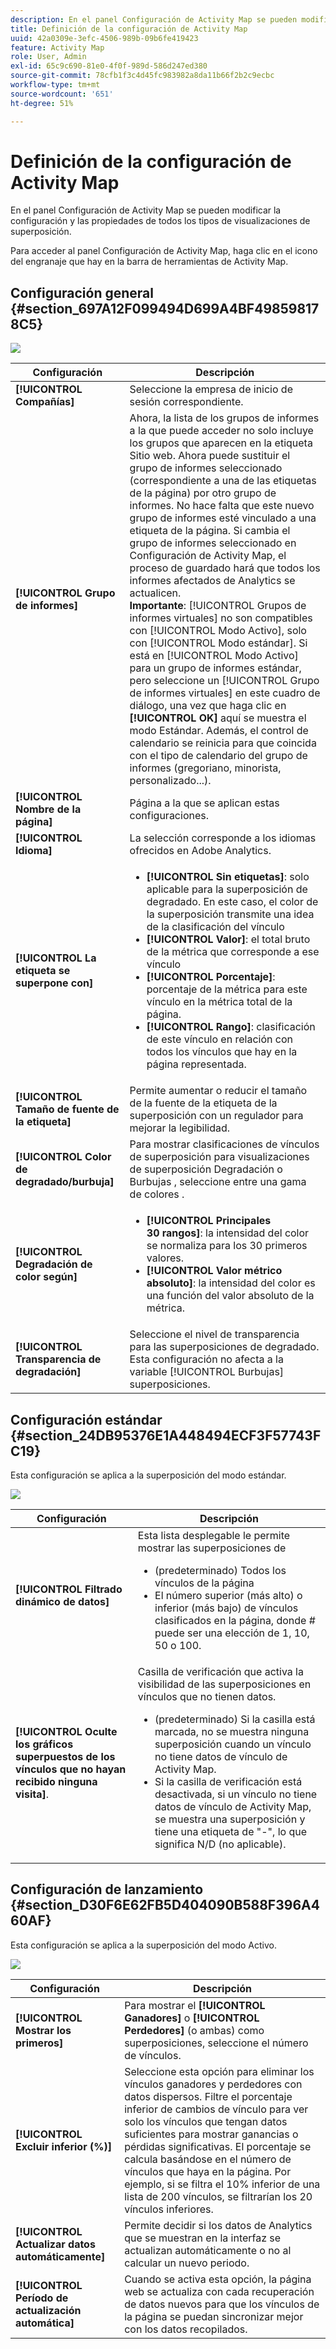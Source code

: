 ```yaml
---
description: En el panel Configuración de Activity Map se pueden modificar la configuración y las propiedades de todos los tipos de visualizaciones de superposición.
title: Definición de la configuración de Activity Map
uuid: 42a0309e-3efc-4506-989b-09b6fe419423
feature: Activity Map
role: User, Admin
exl-id: 65c9c690-81e0-4f0f-989d-586d247ed380
source-git-commit: 78cfb1f3c4d45fc983982a8da11b66f2b2c9ecbc
workflow-type: tm+mt
source-wordcount: '651'
ht-degree: 51%

---
```


# Definición de la configuración de Activity Map

En el panel Configuración de Activity Map se pueden modificar la configuración y las propiedades de todos los tipos de visualizaciones de superposición.

Para acceder al panel Configuración de Activity Map, haga clic en el icono del engranaje que hay en la barra de herramientas de Activity Map.

## Configuración general {#section_697A12F099494D699A4BF498598178C5}

![](assets/settings_other.png)

| Configuración | Descripción |
| --- | --- |
| **[!UICONTROL Compañías]** | Seleccione la empresa de inicio de sesión correspondiente. |
| **[!UICONTROL Grupo de informes]** | Ahora, la lista de los grupos de informes a la que puede acceder no solo incluye los grupos que aparecen en la etiqueta Sitio web. Ahora puede sustituir el grupo de informes seleccionado (correspondiente a una de las etiquetas de la página) por otro grupo de informes. No hace falta que este nuevo grupo de informes esté vinculado a una etiqueta de la página. Si cambia el grupo de informes seleccionado en Configuración de Activity Map, el proceso de guardado hará que todos los informes afectados de Analytics se actualicen.<br>**Importante**: [!UICONTROL Grupos de informes virtuales] no son compatibles con [!UICONTROL Modo Activo], solo con [!UICONTROL Modo estándar]. Si está en [!UICONTROL Modo Activo] para un grupo de informes estándar, pero seleccione un [!UICONTROL Grupo de informes virtuales] en este cuadro de diálogo, una vez que haga clic en **[!UICONTROL OK]** aquí se muestra el modo Estándar. Además, el control de calendario se reinicia para que coincida con el tipo de calendario del grupo de informes (gregoriano, minorista, personalizado...). |
| **[!UICONTROL Nombre de la página]** | Página a la que se aplican estas configuraciones. |
| **[!UICONTROL Idioma]** | La selección corresponde a los idiomas ofrecidos en Adobe Analytics. |
| **[!UICONTROL La etiqueta se superpone con]** | <ul><li>**[!UICONTROL Sin etiquetas]**: solo aplicable para la superposición de degradado. En este caso, el color de la superposición transmite una idea de la clasificación del vínculo</li><li>**[!UICONTROL Valor]**: el total bruto de la métrica que corresponde a ese vínculo</li><li>**[!UICONTROL Porcentaje]**: porcentaje de la métrica para este vínculo en la métrica total de la página.</li><li>**[!UICONTROL Rango]**: clasificación de este vínculo en relación con todos los vínculos que hay en la página representada.</li></ul> |
| **[!UICONTROL Tamaño de fuente de la etiqueta]** | Permite aumentar o reducir el tamaño de la fuente de la etiqueta de la superposición con un regulador para mejorar la legibilidad. |
| **[!UICONTROL Color de degradado/burbuja]** | Para mostrar clasificaciones de vínculos de superposición para visualizaciones de superposición Degradación o Burbujas , seleccione entre una gama de colores . |
| **[!UICONTROL Degradación de color según]** | <ul><li>**[!UICONTROL Principales 30 rangos]**: la intensidad del color se normaliza para los 30 primeros valores.</li><li>**[!UICONTROL Valor métrico absoluto]**: la intensidad del color es una función del valor absoluto de la métrica.</li></ul> |
| **[!UICONTROL Transparencia de degradación]** | Seleccione el nivel de transparencia para las superposiciones de degradado. Esta configuración no afecta a la variable [!UICONTROL Burbujas] superposiciones. |

## Configuración estándar {#section_24DB95376E1A448494ECF3F57743FC19}

Esta configuración se aplica a la superposición del modo estándar.

![](assets/settings_standard.png)

| Configuración | Descripción |
| --- | --- |
| **[!UICONTROL Filtrado dinámico de datos]** | Esta lista desplegable le permite mostrar las superposiciones de<ul><li>(predeterminado) Todos los vínculos de la página</li><li>El número superior (más alto) o inferior (más bajo) de vínculos clasificados en la página, donde # puede ser una elección de 1, 10, 50 o 100.</li></ul> |
| **[!UICONTROL Oculte los gráficos superpuestos de los vínculos que no hayan recibido ninguna visita]**. | Casilla de verificación que activa la visibilidad de las superposiciones en vínculos que no tienen datos.<ul><li>(predeterminado) Si la casilla está marcada, no se muestra ninguna superposición cuando un vínculo no tiene datos de vínculo de Activity Map.</li><li>Si la casilla de verificación está desactivada, si un vínculo no tiene datos de vínculo de Activity Map, se muestra una superposición y tiene una etiqueta de &quot;-&quot;, lo que significa N/D (no aplicable). |

## Configuración de lanzamiento {#section_D30F6E62FB5D404090B588F396A460AF}

Esta configuración se aplica a la superposición del modo Activo.

![](assets/settings_live.png)

| Configuración | Descripción |
|---|---|
| **[!UICONTROL Mostrar los primeros]** | Para mostrar el **[!UICONTROL Ganadores]** o **[!UICONTROL Perdedores]** (o ambas) como superposiciones, seleccione el número de vínculos. |
| **[!UICONTROL Excluir inferior (%)]** | Seleccione esta opción para eliminar los vínculos ganadores y perdedores con datos dispersos. Filtre el porcentaje inferior de cambios de vínculo para ver solo los vínculos que tengan datos suficientes para mostrar ganancias o pérdidas significativas. El porcentaje se calcula basándose en el número de vínculos que haya en la página. Por ejemplo, si se filtra el 10% inferior de una lista de 200 vínculos, se filtrarían los 20 vínculos inferiores. |
| **[!UICONTROL Actualizar datos automáticamente]** | Permite decidir si los datos de Analytics que se muestran en la interfaz se actualizan automáticamente o no al calcular un nuevo periodo. |
| **[!UICONTROL Período de actualización automática]** | Cuando se activa esta opción, la página web se actualiza con cada recuperación de datos nuevos para que los vínculos de la página se puedan sincronizar mejor con los datos recopilados. |
